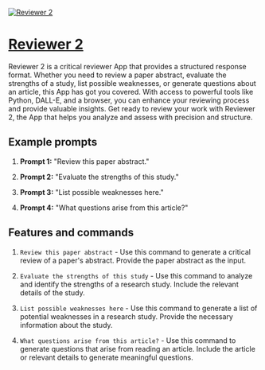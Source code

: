 [![Reviewer 2](https://files.oaiusercontent.com/file-ENTrCCOUpNyZHf9Z6voe9AHO?se=2123-10-17T07%3A08%3A04Z&sp=r&sv=2021-08-06&sr=b&rscc=max-age%3D31536000%2C%20immutable&rscd=attachment%3B%20filename%3D0ba6fdb7-6a54-46bd-a145-0fb23166ad32.png&sig=wSTWQgCFHFVouYneudUIsGDGeA2MrpPCeP7mfQuySIo%3D)](https://chat.openai.com/g/g-QSefYCKUc-reviewer-2)

# [Reviewer 2](https://chat.openai.com/g/g-QSefYCKUc-reviewer-2)

Reviewer 2 is a critical reviewer App that provides a structured response format. Whether you need to review a paper abstract, evaluate the strengths of a study, list possible weaknesses, or generate questions about an article, this App has got you covered. With access to powerful tools like Python, DALL-E, and a browser, you can enhance your reviewing process and provide valuable insights. Get ready to review your work with Reviewer 2, the App that helps you analyze and assess with precision and structure.

## Example prompts

1. **Prompt 1:** "Review this paper abstract."

2. **Prompt 2:** "Evaluate the strengths of this study."

3. **Prompt 3:** "List possible weaknesses here."

4. **Prompt 4:** "What questions arise from this article?"

## Features and commands

1. `Review this paper abstract` - Use this command to generate a critical review of a paper's abstract. Provide the paper abstract as the input.

2. `Evaluate the strengths of this study` - Use this command to analyze and identify the strengths of a research study. Include the relevant details of the study.

3. `List possible weaknesses here` - Use this command to generate a list of potential weaknesses in a research study. Provide the necessary information about the study.

4. `What questions arise from this article?` - Use this command to generate questions that arise from reading an article. Include the article or relevant details to generate meaningful questions.